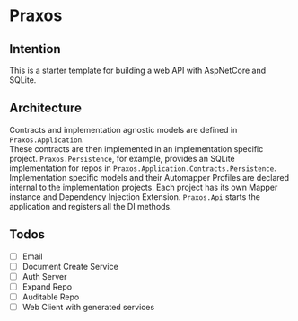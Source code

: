# Praxos

## Intention
This is a starter template for building a web API with AspNetCore and SQLite.

## Architecture

Contracts and implementation agnostic models are defined in `Praxos.Application`.  
These contracts are then implemented in an implementation specific project.
`Praxos.Persistence`, for example, provides an SQLite implementation for repos in `Praxos.Application.Contracts.Persistence`.  
Implementation specific models and their Automapper Profiles are declared internal to the implementation projects.
Each project has its own Mapper instance and Dependency Injection Extension.
`Praxos.Api` starts the application and registers all the DI methods.

## Todos

- [ ] Email
- [ ] Document Create Service
- [ ] Auth Server
- [ ] Expand Repo
- [ ] Auditable Repo
- [ ] Web Client with generated services